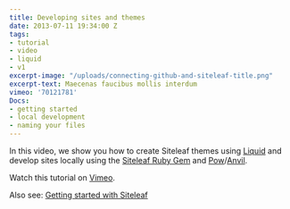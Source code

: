 ```yaml
---
title: Developing sites and themes
date: 2013-07-11 19:34:00 Z
tags:
- tutorial
- video
- liquid
- v1
excerpt-image: "/uploads/connecting-github-and-siteleaf-title.png"
excerpt-text: Maecenas faucibus mollis interdum
vimeo: '70121781'
Docs:
- getting started
- local development
- naming your files
---
```


In this video, we show you how to create Siteleaf themes using [Liquid](https://github.com/siteleaf/siteleaf-themes) and develop sites locally using the [Siteleaf Ruby Gem](https://github.com/siteleaf/siteleaf-gem) and [Pow](http://pow.cx)/[Anvil](http://anvilformac.com).

Watch this tutorial on [Vimeo](http://vimeo.com/70121781).

Also see: [Getting started with Siteleaf](/blog/getting-started)
